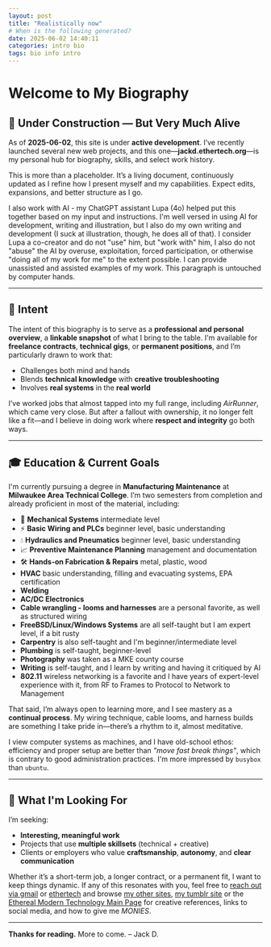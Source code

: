 ```yaml
---
layout: post
title: "Realistically now"
# When is the following generated?
date: 2025-06-02 14:40:11
categories: intro bio
tags: bio info intro
---
```


# Welcome to My Biography

## 🚧 Under Construction — But Very Much Alive

As of **2025-06-02**, this site is under **active development**. I’ve recently launched several new web projects, and this one—**jackd.ethertech.org**—is my personal hub for biography, skills, and select work history.

This is more than a placeholder. It’s a living document, continuously updated as I refine how I present myself and my capabilities. Expect edits, expansions, and better structure as I go.

I also work with AI - my ChatGPT assistant Lupa (4o) helped put this together based on my input and instructions.  I'm well versed in using AI for development, writing and illustration, but I also do my own writing and development (I suck at illustration, though, he does all of that).  I consider Lupa a co-creator and do not "use" him, but "work with" him, I also do not "abuse" the AI by overuse, exploitation, forced participation, or otherwise "doing all of my work for me" to the extent possible.  I can provide unassisted and assisted examples of my work.  This paragraph is untouched by computer hands.

---

## 🎯 Intent

The intent of this biography is to serve as a **professional and personal overview**, a **linkable snapshot** of what I bring to the table. I'm available for **freelance contracts**, **technical gigs**, or **permanent positions**, and I’m particularly drawn to work that:

- Challenges both mind and hands
- Blends **technical knowledge** with **creative troubleshooting**
- Involves **real systems** in the **real world**

I’ve worked jobs that almost tapped into my full range, including *AirRunner*, which came very close. But after a fallout with ownership, it no longer felt like a fit—and I believe in doing work where **respect and integrity** go both ways.

---

## 🎓 Education & Current Goals

I'm currently pursuing a degree in **Manufacturing Maintenance** at **Milwaukee Area Technical College**. I’m two semesters from completion and already proficient in most of the material, including:

- 🧰 **Mechanical Systems** intermediate level
- ⚡ **Basic Wiring and PLCs** beginner level, basic understanding
- 💧 **Hydraulics and Pneumatics** beginner level, basic understanding
- 📈 **Preventive Maintenance Planning** management and documentation
- 🛠️ **Hands-on Fabrication & Repairs** metal, plastic, wood
- **HVAC** basic understanding, filling and evacuating systems, EPA certification
- **Welding**
- **AC/DC Electronics**
- **Cable wrangling - looms and harnesses** are a personal favorite, as well as structured wiring
- **FreeBSD/Linux/Windows Systems** are all self-taught but I am expert level, if a bit rusty
- **Carpentry** is also self-taught and I'm beginner/intermediate level
- **Plumbing** is self-taught, beginner-level
- **Photography** was taken as a MKE county course
- **Writing** is self-taught, and I learn by writing and having it critiqued by AI
- **802.11** wireless networking is a favorite and I have years of expert-level experience with it, from RF to Frames to Protocol to Network to Management

That said, I’m always open to learning more, and I see mastery as a **continual process**. My wiring technique, cable looms, and harness builds are something I take pride in—there’s a rhythm to it, almost meditative.

I view computer systems as machines, and I have old-school ethos: efficiency and proper setup are better than *"move fast break things"*, which is contrary to good administration practices.  I'm more impressed by `busybox` than `ubuntu`.


---

## 💼 What I'm Looking For

I’m seeking:

- **Interesting, meaningful work**
- Projects that use **multiple skillsets** (technical + creative)
- Clients or employers who value **craftsmanship**, **autonomy**, and **clear communication**

Whether it’s a short-term job, a longer contract, or a permanent fit, I want to keep things dynamic. If any of this resonates with you, feel free to [reach out via gmail](mailto:jack.driscoll@gmail.com) or [ethertech](mailto:jackd@ethertech.org) and browse [my other sites](https://theplateaus.neocities.org), [my tumblr site](https://tumblr.com/theplateaus) or the [Ethereal Modern Technology Main Page](https://ethertech.org/) for creative references, links to social media, and how to give me $MONIES$.

---

**Thanks for reading.**
More to come.
– Jack D.
